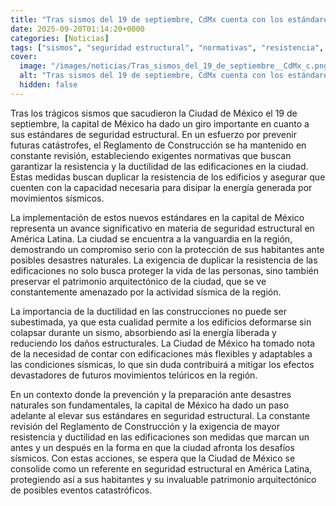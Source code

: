 ```yaml
---
title: "Tras sismos del 19 de septiembre, CdMx cuenta con los estándares más altos en seguridad estructural de América Latina"
date: 2025-09-20T01:14:20+0000
categories: [Noticias]
tags: ["sismos", "seguridad estructural", "normativas", "resistencia", "ductilidad", "edificaciones", "Ciudad de México"]
cover:
  image: "/images/noticias/Tras_sismos_del_19_de_septiembre__CdMx_c.png"
  alt: "Tras sismos del 19 de septiembre, CdMx cuenta con los estándares más altos en seguridad estructural de América Latina"
  hidden: false
---
```


Tras los trágicos sismos que sacudieron la Ciudad de México el 19 de septiembre, la capital de México ha dado un giro importante en cuanto a sus estándares de seguridad estructural. En un esfuerzo por prevenir futuras catástrofes, el Reglamento de Construcción se ha mantenido en constante revisión, estableciendo exigentes normativas que buscan garantizar la resistencia y la ductilidad de las edificaciones en la ciudad. Estas medidas buscan duplicar la resistencia de los edificios y asegurar que cuenten con la capacidad necesaria para disipar la energía generada por movimientos sísmicos.

La implementación de estos nuevos estándares en la capital de México representa un avance significativo en materia de seguridad estructural en América Latina. La ciudad se encuentra a la vanguardia en la región, demostrando un compromiso serio con la protección de sus habitantes ante posibles desastres naturales. La exigencia de duplicar la resistencia de las edificaciones no solo busca proteger la vida de las personas, sino también preservar el patrimonio arquitectónico de la ciudad, que se ve constantemente amenazado por la actividad sísmica de la región.

La importancia de la ductilidad en las construcciones no puede ser subestimada, ya que esta cualidad permite a los edificios deformarse sin colapsar durante un sismo, absorbiendo así la energía liberada y reduciendo los daños estructurales. La Ciudad de México ha tomado nota de la necesidad de contar con edificaciones más flexibles y adaptables a las condiciones sísmicas, lo que sin duda contribuirá a mitigar los efectos devastadores de futuros movimientos telúricos en la región.

En un contexto donde la prevención y la preparación ante desastres naturales son fundamentales, la capital de México ha dado un paso adelante al elevar sus estándares en seguridad estructural. La constante revisión del Reglamento de Construcción y la exigencia de mayor resistencia y ductilidad en las edificaciones son medidas que marcan un antes y un después en la forma en que la ciudad afronta los desafíos sísmicos. Con estas acciones, se espera que la Ciudad de México se consolide como un referente en seguridad estructural en América Latina, protegiendo así a sus habitantes y su invaluable patrimonio arquitectónico de posibles eventos catastróficos.
